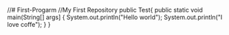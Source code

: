 //# First-Progarm
//My First Repository 
public Test{
public static void main(String[] args]
{
System.out.println("Hello world");
System.out.println("I love coffe");
}
}
